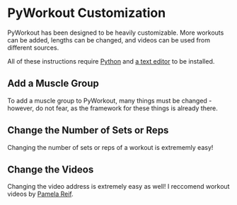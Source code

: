 # PyWorkout Customization 

PyWorkout has been designed to be heavily customizable. More workouts can be added, lengths can be changed, and videos can be used from different sources.

All of these instructions require [Python](https://www.python.org/downloads/) and [a text editor](https://code.visualstudio.com/) to be installed. 

## Add a Muscle Group 

To add a muscle group to PyWorkout, many things must be changed - however, do not fear, as the framework for these things is already there. 

## Change the Number of Sets or Reps

Changing the number of sets or reps of a workout is extrememly easy!

## Change the Videos

Changing the video address is extremely easy as well! I reccomend workout videos by [Pamela Reif](https://www.youtube.com/channel/UChVRfsT_ASBZk10o0An7Ucg). 
